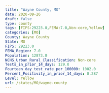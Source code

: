```yaml
---
title: "Wayne County, MO"
date: 2020-09-26
draft: false
type: county
tags: [FIPS:29223.0,FEMA:7.0,Non-core,Yellow]
categories: [MO]
County: Wayne County
State: MO
FIPS: 29223.0
FEMA_Region: 7.0
Population: 12873.0
NCHS_Urban_Rural_Classification: Non-core
Tests_in_prior_14_days: 129.0
Fourteen_day_test_rate_per_100000: 1002.0
Percent_Positivity_in_prior_14_days: 0.287
Level: Yellow
url: /states/MO/wayne-county
---
```



